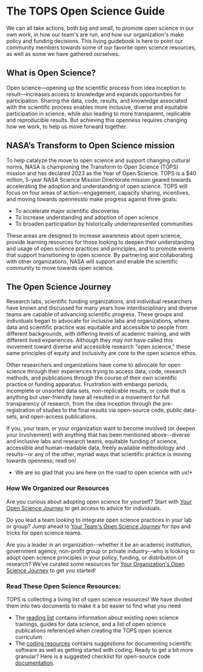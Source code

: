 # The TOPS Open Science Guide

We can all take actions, both big and small, to promote open science in our own work, in how our team's are run, and how our organization's make policy and funding decisions. This living guidebook is here to point our community members towards some of our favorite open science resources, as well as some we have gathered ourselves. 

## What is Open Science?
Open science—opening up the scientific process from idea inception to result—increases access to knowledge and expands opportunities for participation. Sharing the data, code, results, and knowledge associated with the scientific process enables more inclusive, diverse and equitable participation in science, while also leading to more transparent, replicable and reproducible results. But achieving this openness requires changing how we work, to help us move forward together.

## NASA’s Transform to Open Science mission
To help catalyze the move to open science and support changing cultural norms, NASA is championing the Transform to Open Science (TOPS) mission and has declared 2023 as the Year of Open Science. TOPS  is a $40 million, 5-year NASA Science Mission Directorate mission geared towards accelerating the adoption and understanding of open science. TOPS will focus on four areas of action—engagement, capacity sharing, incentives, and moving towards opennessto make progress against three goals:
- To accelerate major scientific discoveries
- To increase understanding and adoption of open science
- To broaden participation by historically underrepresented communities

These areas are designed to increase awareness about open science, provide learning resources for those looking to deepen their understanding and usage of open science practices and principles, and to promote events that support transitioning to open science. By partnering and collaborating with other organizations, NASA will support and enable the scientific community to move towards open science. 

## The Open Science Journey
Research labs, scientific funding organizations, and individual researchers have known and discussed for many years how interdisciplinary and diverse teams are capable of advancing scientific progress. These groups and individuals began to advocate for inclusive labs and organizations, where data and scientific practice was equitable and accessible to people from different backgrounds, with differing levels of academic training, and with different lived experiences. Although they may not have called this movement toward diverse and accessible research "open science," these same principles of equity and inclusivity are core to the open science ethos.

Other researchers and organizations have come to advocate for open science through their experiences trying to access data, code, research methods, and publications through the course of their own scientific practice or funding apparatus. Frustration with embargo periods, incomplete or unsorted data sets, non-replicable results, or code that is anything but user-friendly have all resulted in a movement for full transparency of research, from the idea inception through the pre-registration of studies to the final results via open-source code, public data-sets, and open-access publications.

If you, your team, or your organization want to become involved (or deepen your involvement) with anything that has been mentioned above--diverse and inclusive labs and research teams, equitable funding of science, accessible and human-readable data, freely available methodology and results--or any of the other, myriad ways that scientific practice is moving towards openness; read on! 

* We are so glad that you are here on the road to open science with us!*

 ### How We Organized our Resources
 
Are you curious about adopting open science for yourself? Start with [Your Open Science Journey](./Your_Open_Science_Journey.md) to get access to advice for individuals. 

Do you lead a team looking to integrate open science practices in your lab or group? Jump ahead to [Your Team's Open Science Journey](./Your_Teams_Open_Science_Journey.md) for tips and tricks for open science teams.

Are you a leader in an organization--whether it be an academic institution, government agency, non-profit group or private industry--who is looking to adopt open science principles in your policy, funding, or distribution of research? We've curated some resources for [Your Organization's Open Science Journey](./Your_Organizations_Open_Science_Journey.md) to get you started! 

### Read These Open Science Resources:
TOPS is collecting a living list of open science resources! We have divided them into two documents to make it a bit easier to find what you need
           
- The [reading list](./reading_list.md) contains information about existing open science trainings, guides for data science, and a list of open science publications referenced when creating the TOPS open science curriculum 
- The [coding resources](./code_learning_resources.md) contains suggestions for documenting scientific software as well as getting started with coding. Ready to get a bit more granular? Here is a suggested checklist for open-source code [documentation](./software_citation_checklist.md).   
